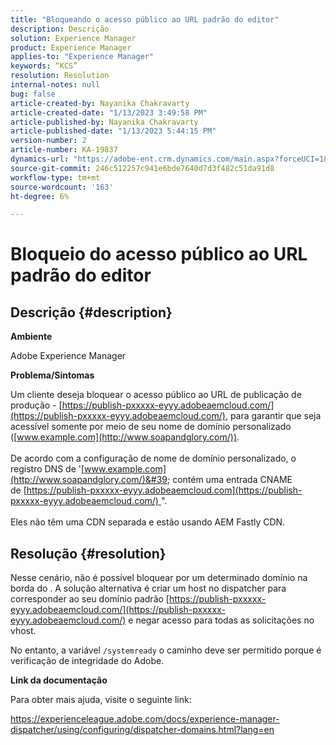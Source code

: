 ```yaml
---
title: "Bloqueando o acesso público ao URL padrão do editor"
description: Descrição
solution: Experience Manager
product: Experience Manager
applies-to: "Experience Manager"
keywords: “KCS”
resolution: Resolution
internal-notes: null
bug: false
article-created-by: Nayanika Chakravarty
article-created-date: "1/13/2023 3:49:58 PM"
article-published-by: Nayanika Chakravarty
article-published-date: "1/13/2023 5:44:15 PM"
version-number: 2
article-number: KA-19837
dynamics-url: "https://adobe-ent.crm.dynamics.com/main.aspx?forceUCI=1&pagetype=entityrecord&etn=knowledgearticle&id=9bd8bfeb-5993-ed11-aad1-6045bd006c82"
source-git-commit: 246c512257c941e6bde7640d7d3f482c51da91d8
workflow-type: tm+mt
source-wordcount: '163'
ht-degree: 6%

---
```


# Bloqueio do acesso público ao URL padrão do editor

## Descrição {#description}


<b>Ambiente</b>

Adobe Experience Manager

<b>Problema/Sintomas</b>

Um cliente deseja bloquear o acesso público ao URL de publicação de produção - [https://publish-pxxxxx-eyyy.adobeaemcloud.com/](https://publish-pxxxxx-eyyy.adobeaemcloud.com/), para garantir que seja acessível somente por meio de seu nome de domínio personalizado ([www.example.com](http://www.soapandglory.com/)).
<br><br>De acordo com a configuração de nome de domínio personalizado, o registro DNS de &#39;[www.example.com](http://www.soapandglory.com/)&#39; contém uma entrada CNAME de [https://publish-pxxxxx-eyyy.adobeaemcloud.com](https://publish-pxxxxx-eyyy.adobeaemcloud.com/) &quot;. <br><br>Eles não têm uma CDN separada e estão usando AEM Fastly CDN.<br>

## Resolução {#resolution}


Nesse cenário, não é possível bloquear por um determinado domínio na borda do . A solução alternativa é criar um host no dispatcher para corresponder ao seu domínio padrão [https://publish-pxxxxx-eyyy.adobeaemcloud.com/](https://publish-pxxxxx-eyyy.adobeaemcloud.com/) e negar acesso para todas as solicitações no vhost.

No entanto, a variável `/systemready` o caminho deve ser permitido porque é verificação de integridade do Adobe.

<b>Link da documentação</b>

Para obter mais ajuda, visite o seguinte link:

https://experienceleague.adobe.com/docs/experience-manager-dispatcher/using/configuring/dispatcher-domains.html?lang=en
